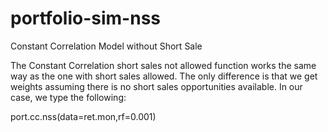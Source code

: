 # portfolio-sim-nss
Constant Correlation Model without Short Sale

The Constant Correlation short sales not allowed function works the same
way as the one with short sales allowed. The only difference is that we get weights
assuming there is no short sales opportunities available. In our case, we type the
following:

port.cc.nss(data=ret.mon,rf=0.001)
